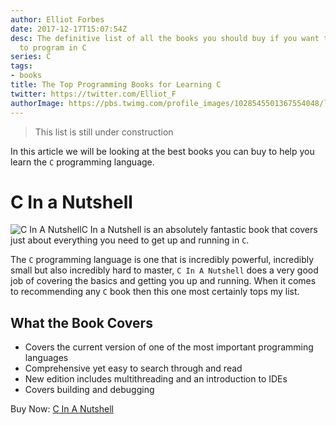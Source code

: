 ```yaml
---
author: Elliot Forbes
date: 2017-12-17T15:07:54Z
desc: The definitive list of all the books you should buy if you want to learn how
  to program in C
series: C
tags:
- books
title: The Top Programming Books for Learning C
twitter: https://twitter.com/Elliot_F
authorImage: https://pbs.twimg.com/profile_images/1028545501367554048/lzr43cQv_400x400.jpg
---
```


> This list is still under construction

In this article we will be looking at the best books you can buy to help you learn the `C` programming language. 

# C In a Nutshell

<p><img alt="C In A Nutshell" src="https://s3-eu-west-1.amazonaws.com/images.tutorialedge.net/books/c-in-a-nutshell.jpg" class="book-img" />C In a Nutshell is an absolutely fantastic book that covers just about everything you need to get up and running in <code>C</code>. </p>

The `C` programming language is one that is incredibly powerful, incredibly small but also incredibly hard to master, `C In A Nutshell` does a very good job of covering the basics and getting you up and running. When it comes to recommending any `C` book then this one most certainly tops my list.

## What the Book Covers

* Covers the current version of one of the most important programming languages
* Comprehensive yet easy to search through and read
* New edition includes multithreading and an introduction to IDEs
* Covers building and debugging

<div class="amazon-link">Buy Now: <a href="http://amzn.to/2AJKmQy">C In A Nutshell</a></div>